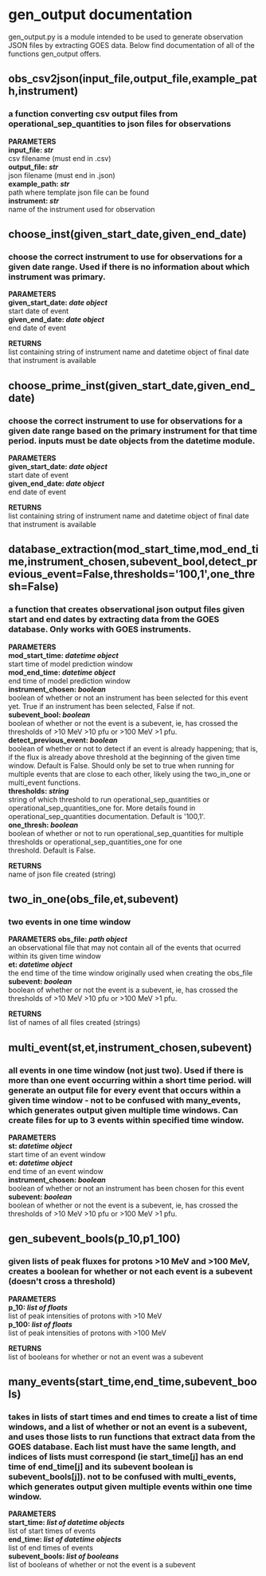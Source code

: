 # gen_output documentation

gen_output.py is a module intended to be used to generate observation JSON files by extracting GOES data.
Below find documentation of all of the functions gen_output offers.

## obs_csv2json(input_file,output_file,example_path,instrument)
### a function converting csv output files from operational_sep_quantities to json files for observations
**PARAMETERS**  
**input_file: *str***  
  csv filename (must end in .csv)  
**output_file: *str***  
  json filename (must end in .json)  
**example_path: *str***  
  path where template json file can be found  
**instrument: *str***  
  name of the instrument used for observation 
  
## choose_inst(given_start_date,given_end_date)
### choose the correct instrument to use for observations for a given date range. Used if there is no information about which instrument was primary.
**PARAMETERS**  
**given_start_date: *date object***  
  start date of event  
**given_end_date: *date object***  
  end date of event  
  
**RETURNS**  
  list containing string of instrument name and datetime object of final date that instrument is available  
  
## choose_prime_inst(given_start_date,given_end_date)
### choose the correct instrument to use for observations for a given date range based on the primary instrument for that time period. inputs must be date objects from the datetime module.
**PARAMETERS**  
**given_start_date: *date object***  
  start date of event  
**given_end_date: *date object***  
  end date of event  
  
**RETURNS**  
  list containing string of instrument name and datetime object of final date that instrument is available  

## database_extraction(mod_start_time,mod_end_time,instrument_chosen,subevent_bool,detect_previous_event=False,thresholds='100,1',one_thresh=False)
### a function that creates observational json output files given start and end dates by extracting data from the GOES database. Only works with GOES instruments.
**PARAMETERS**  
**mod_start_time: *datetime object***  
  start time of model prediction window  
**mod_end_time: *datetime object***  
  end time of model prediction window  
**instrument_chosen: *boolean***  
  boolean of whether or not an instrument has been selected for this event yet. True if an instrument has been selected, False if not.  
**subevent_bool: *boolean***  
  boolean of whether or not the event is a subevent, ie, has crossed the thresholds of >10 MeV >10 pfu or >100 MeV >1 pfu.    
**detect_previous_event: *boolean***  
  boolean of whether or not to detect if an event is already happening; that is, if the flux is already above threshold at the beginning
  of the given time window. Default is False. Should only be set to true when running for multiple events that are close to each other,
  likely using the two_in_one or multi_event functions.  
**thresholds: *string***  
  string of which threshold to run operational_sep_quantities or operational_sep_quantities_one for. More details found in 
  operational_sep_quantities documentation. Default is '100,1'.  
**one_thresh: *boolean***  
  boolean of whether or not to run operational_sep_quantities for multiple thresholds or operational_sep_quantities_one for one       \
  threshold. Default is False.  
  
**RETURNS**  
  name of json file created (string)
  
## two_in_one(obs_file,et,subevent)
### two events in one time window
**PARAMETERS**
**obs_file: *path object***  
  an observational file that may not contain all of the events that ocurred within its given time window  
**et: *datetime object***  
  the end time of the time window originally used when creating the obs_file  
**subevent: *boolean***  
  boolean of whether or not the event is a subevent, ie, has crossed the thresholds of >10 MeV >10 pfu or >100 MeV >1 pfu.  
  
**RETURNS**  
  list of names of all files created (strings)
  
## multi_event(st,et,instrument_chosen,subevent)
### all events in one time window (not just two). Used if there is more than one event occurring within a short time period. will generate an output file for every event that occurs within a given time window - not to be confused with many_events, which generates output given multiple time windows. Can create files for up to 3 events within specified time window.
**PARAMETERS**  
**st: *datetime object***  
  start time of an event window  
**et: *datetime object***  
  end time of an event window  
**instrument_chosen: *boolean***  
  boolean of whether or not an instrument has been chosen for this event  
**subevent: *boolean***  
  boolean of whether or not the event is a subevent, ie, has crossed the thresholds of >10 MeV >10 pfu or >100 MeV >1 pfu.  

## gen_subevent_bools(p_10,p1_100)
### given lists of peak fluxes for protons >10 MeV and >100 MeV, creates a boolean for whether or not each event is a subevent (doesn't cross a threshold)
**PARAMETERS**  
**p_10: *list of floats***  
  list of peak intensities of protons with >10 MeV  
**p_100: *list of floats***  
  list of peak intensities of protons with >100 MeV  
  
**RETURNS**  
  list of booleans for whether or not an event was a subevent

## many_events(start_time,end_time,subevent_bools)
### takes in lists of start times and end times to create a list of time windows, and a list of whether or not an event is a subevent, and uses those lists to run functions that extract data from the GOES database. Each list must have the same length, and indices of lists must correspond (ie start_time[j] has an end time of end_time[j] and its subevent boolean is subevent_bools[j]). not to be confused with multi_events, which generates output given multiple events within one time window.
**PARAMETERS**  
**start_time: *list of datetime objects***  
  list of start times of events  
**end_time: *list of datetime objects***  
  list of end times of events  
**subevent_bools: *list of booleans***  
  list of booleans of whether or not the event is a subevent 
